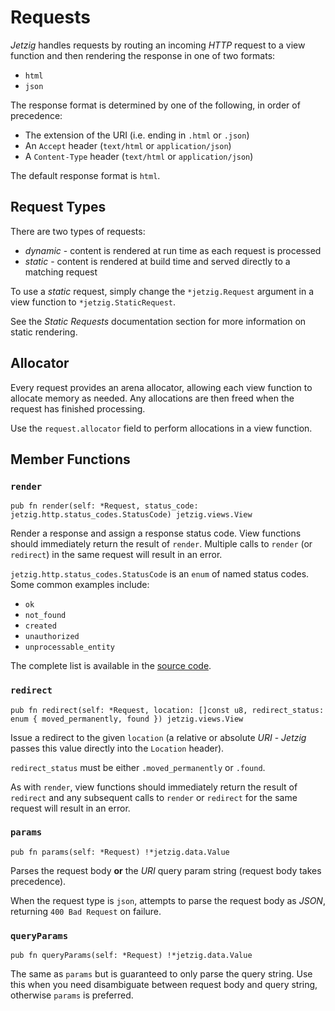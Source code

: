 # Requests

_Jetzig_ handles requests by routing an incoming _HTTP_ request to a view function and then rendering the response in one of two formats:

* `html`
* `json`

The response format is determined by one of the following, in order of precedence:

* The extension of the URI (i.e. ending in `.html` or `.json`)
* An `Accept` header (`text/html` or `application/json`)
* A `Content-Type` header (`text/html` or `application/json`)

The default response format is `html`.

## Request Types

There are two types of requests:

* _dynamic_ - content is rendered at run time as each request is processed
* _static_ - content is rendered at build time and served directly to a matching request

To use a _static_ request, simply change the `*jetzig.Request` argument in a view function to `*jetzig.StaticRequest`.

See the _Static Requests_ documentation section for more information on static rendering.

## Allocator

Every request provides an arena allocator, allowing each view function to allocate memory as needed. Any allocations are then freed when the request has finished processing.

Use the `request.allocator` field to perform allocations in a view function.

## Member Functions

### `render`

```zig
pub fn render(self: *Request, status_code: jetzig.http.status_codes.StatusCode) jetzig.views.View
```

Render a response and assign a response status code. View functions should immediately return the result of `render`. Multiple calls to `render` (or `redirect`) in the same request will result in an error.

`jetzig.http.status_codes.StatusCode` is an `enum` of named status codes. Some common examples include:

* `ok`
* `not_found`
* `created`
* `unauthorized`
* `unprocessable_entity`

The complete list is available in the [source code](https://github.com/jetzig-framework/jetzig/blob/main/src/jetzig/http/status_codes.zig).

### `redirect`

```zig
pub fn redirect(self: *Request, location: []const u8, redirect_status: enum { moved_permanently, found }) jetzig.views.View
```

Issue a redirect to the given `location` (a relative or absolute _URI_ - _Jetzig_ passes this value directly into the `Location` header).

`redirect_status` must be either `.moved_permanently` or `.found`.

As with `render`, view functions should immediately return the result of `redirect` and any subsequent calls to `render` or `redirect` for the same request will result in an error.

### `params`

```zig
pub fn params(self: *Request) !*jetzig.data.Value
```

Parses the request body **or** the _URI_ query param string (request body takes precedence).

When the request type is `json`, attempts to parse the request body as _JSON_, returning `400 Bad Request` on failure.

### `queryParams`

```zig
pub fn queryParams(self: *Request) !*jetzig.data.Value
```

The same as `params` but is guaranteed to only parse the query string. Use this when you need disambiguate between request body and query string, otherwise `params` is preferred.
